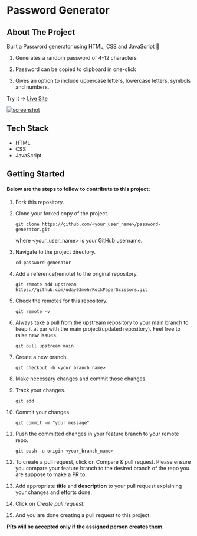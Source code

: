 # Password Generator

## About The Project

Built a Password generator using HTML, CSS and JavaScript 🌟

1. Generates a random password of 4-12 characters

2. Password can be copied to clipboard in one-click

3. Gives an option to include uppercase letters, lowercase letters, symbols and numbers.

Try it -> [Live Site](https://uday03meh-password-generator.netlify.app/)

<a href="https://uday03meh-password-generator.netlify.app/"><img src="https://user-images.githubusercontent.com/59679281/196033133-6e7bc851-c886-4497-b063-cb8c1d1f034c.png" alt="screenshot"></a>

## Tech Stack

- HTML
- CSS
- JavaScript

## Getting Started

#### Below are the steps to follow to contribute to this project:

1.  Fork this repository.

2.  Clone your forked copy of the project.

        git clone https://github.com/<your_user_name>/password-generator.git

    where <your_user_name> is your GitHub username.

3.  Navigate to the project directory.

        cd password-generator

4.  Add a reference(remote) to the original repository.

        git remote add upstream https://github.com/uday03meh/RockPaperScissors.git

5.  Check the remotes for this repository.

        git remote -v

6.  Always take a pull from the upstream repository to your main branch to keep it at par with the main project(updated repository). Feel free to raise new issues.

        git pull upstream main

7.  Create a new branch.

        git checkout -b <your_branch_name>

8.  Make necessary changes and commit those changes.

9.  Track your changes.

        git add .

10. Commit your changes.

        git commit -m "your message"

11. Push the committed changes in your feature branch to your remote repo.

        git push -u origin <your_branch_name>

12. To create a pull request, click on Compare & pull request. Please ensure you compare your feature branch to the desired branch of the repo you are suppose to make a PR to.

13. Add appropriate **title** and **description** to your pull request explaining your changes and efforts done.

14. Click on _Create pull request_.

15. And you are done creating a pull request to this project.

**PRs will be accepted only if the assigned person creates them.**
